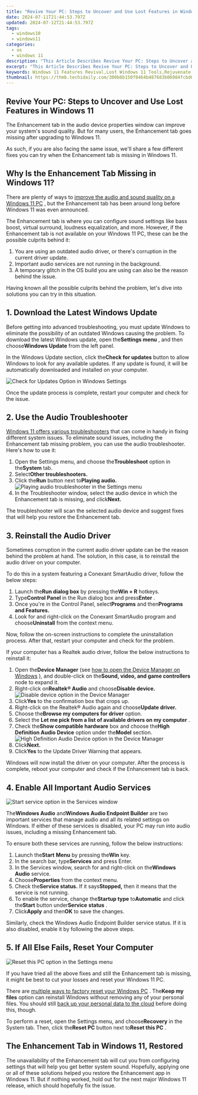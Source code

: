 ```yaml
---
title: "Revive Your PC: Steps to Uncover and Use Lost Features in Windows 11"
date: 2024-07-11T21:44:53.797Z
updated: 2024-07-12T21:44:53.797Z
tags:
  - windows10
  - windows11
categories:
  - os
  - windows 11
description: "This Article Describes Revive Your PC: Steps to Uncover and Use Lost Features in Windows 11"
excerpt: "This Article Describes Revive Your PC: Steps to Uncover and Use Lost Features in Windows 11"
keywords: Windows 11 Features Revival,Lost Windows 11 Tools,Rejuvenate PC Windows,Uncover Windows XP Insights,Restore Deleted Windows Patches,Enhance Win11 Capabilities,Reclaim Hidden Windows Features
thumbnail: https://thmb.techidaily.com/300b8b150f8464b487683b06984fcbd6662b4fb116965638afb915b9861f6dbd.jpg
---
```


## Revive Your PC: Steps to Uncover and Use Lost Features in Windows 11

 The Enhancement tab in the audio device properties window can improve your system's sound quality. But for many users, the Enhancement tab goes missing after upgrading to Windows 11.

 As such, if you are also facing the same issue, we'll share a few different fixes you can try when the Enhancement tab is missing in Windows 11.

## Why Is the Enhancement Tab Missing in Windows 11?

 There are plenty of ways to [improve the audio and sound quality on a Windows 11 PC](https://www.makeuseof.com/windows-11-improve-audio-quality/) , but the Enhancement tab has been around long before Windows 11 was even announced.

 The Enhancement tab is where you can configure sound settings like bass boost, virtual surround, loudness equalization, and more. However, if the Enhancement tab is not available on your Windows 11 PC, these can be the possible culprits behind it:

1. You are using an outdated audio driver, or there's corruption in the current driver update.
2. Important audio services are not running in the background.
3. A temporary glitch in the OS build you are using can also be the reason behind the issue.

 Having known all the possible culprits behind the problem, let's dive into solutions you can try in this situation.

## 1\. Download the Latest Windows Update

 Before getting into advanced troubleshooting, you must update Windows to eliminate the possibility of an outdated Windows causing the problem. To download the latest Windows update, open the**Settings menu** , and then choose**Windows Update** from the left panel.

 In the Windows Update section, click the**Check for updates** button to allow Windows to look for any available updates. If any update is found, it will be automatically downloaded and installed on your computer.

![Check for Updates Option in Windows Settings](https://static1.makeuseofimages.com/wordpress/wp-content/uploads/2022/12/check-for-updates-option.jpg)

 Once the update process is complete, restart your computer and check for the issue.

## 2\. Use the Audio Troubleshooter

[Windows 11 offers various troubleshooters](https://www.makeuseof.com/windows-11-troubleshooters/) that can come in handy in fixing different system issues. To eliminate sound issues, including the Enhancement tab missing problem, you can use the audio troubleshooter. Here's how to use it:

1. Open the Settings menu, and choose the**Troubleshoot** option in the**System** tab.
2. Select**Other troubleshooters.**
3. Click the**Run** button next to**Playing audio.**  
![Playing audio troubleshooter in the Settings menu](https://static1.makeuseofimages.com/wordpress/wp-content/uploads/2023/01/playing-audio-troubleshooter.jpg)
4. In the Troubleshooter window, select the audio device in which the Enhancement tab is missing, and click**Next.**

 The troubleshooter will scan the selected audio device and suggest fixes that will help you restore the Enhancement tab.

## 3\. Reinstall the Audio Driver

 Sometimes corruption in the current audio driver update can be the reason behind the problem at hand. The solution, in this case, is to reinstall the audio driver on your computer.

 To do this in a system featuring a Conexant SmartAudio driver, follow the below steps:

1. Launch the**Run dialog box** by pressing the**Win + R** hotkeys.
2. Type**Control Panel** in the Run dialog box and press**Enter** .
3. Once you're in the Control Panel, select**Programs** and then**Programs and Features.**
4. Look for and right-click on the Conexant SmartAudio program and choose**Uninstall** from the context menu.

 Now, follow the on-screen instructions to complete the uninstallation process. After that, restart your computer and check for the problem.

 If your computer has a Realtek audio driver, follow the below instructions to reinstall it:

1. Open the**Device Manager** (see [how to open the Device Manager on Windows](https://www.makeuseof.com/windows-open-device-manager/) ), and double-click on the**Sound, video, and game controllers** node to expand it.
2. Right-click on**Realtek® Audio** and choose**Disable device.**  
![Disable device option in the Device Manager](https://static1.makeuseofimages.com/wordpress/wp-content/uploads/2023/01/disable-device-option.jpg)
3. Click**Yes** to the confirmation box that crops up.
4. Right-click on the Realtek® Audio again and choose**Update driver.**
5. Choose the**Browse my computers for driver** option.
6. Select the **Let me pick from a list of available drivers on my computer** .
7. Check the**Show compatible hardware** box and choose the**High Definition Audio Device** option under the**Model** section.  
![High Definition Audio Device option in the Device Manager](https://static1.makeuseofimages.com/wordpress/wp-content/uploads/2023/01/high-defination-audio-device.jpg)
8. Click**Next.**
9. Click**Yes** to the Update Driver Warning that appears.

 Windows will now install the driver on your computer. After the process is complete, reboot your computer and check if the Enhancement tab is back.

## 4\. Enable All Important Audio Services

![Start service option in the Services window](https://static1.makeuseofimages.com/wordpress/wp-content/uploads/2023/01/start-service.jpg)

 The**Windows Audio** and**Windows Audio Endpoint Builder** are two important services that manage audio and all its related settings on Windows. If either of these services is disabled, your PC may run into audio issues, including a missing Enhancement tab.

 To ensure both these services are running, follow the below instructions:

1. Launch the**Start** **Menu** by pressing the**Win** key.
2. In the search bar, type**Services** and press Enter.
3. In the Services window, search for and right-click on the**Windows Audio** service.
4. Choose**Properties** from the context menu.
5. Check the**Service status.** If it says**Stopped,** then it means that the service is not running.
6. To enable the service, change the**Startup type** to**Automatic** and click the**Start** button under**Service** **status** .
7. Click**Apply** and then**OK** to save the changes.

 Similarly, check the Windows Audio Endpoint Builder service status. If it is also disabled, enable it by following the above steps.

## 5\. If All Else Fails, Reset Your Computer

![Reset this PC option in the Settings menu](https://static1.makeuseofimages.com/wordpress/wp-content/uploads/2023/01/reset-this-pc.jpg)

 If you have tried all the above fixes and still the Enhancement tab is missing, it might be best to cut your losses and reset your Windows 11 PC.

 There are [multiple ways to factory reset your Windows PC](https://www.makeuseof.com/tag/4-ways-factory-reset-windows-computer/) . The**Keep my files** option can reinstall Windows without removing any of your personal files. You should still [back up your personal data to the cloud](https://www.makeuseof.com/tag/backup-windows-computer-cloud/) before doing this, though.

 To perform a reset, open the Settings menu, and choose**Recovery** in the System tab. Then, click the**Reset PC** button next to**Reset this PC** .

## The Enhancement Tab in Windows 11, Restored

 The unavailability of the Enhancement tab will cut you from configuring settings that will help you get better system sound. Hopefully, applying one or all of these solutions helped you restore the Enhancement app in Windows 11\. But if nothing worked, hold out for the next major Windows 11 release, which should hopefully fix the issue.


<ins class="adsbygoogle"
     style="display:block"
     data-ad-format="autorelaxed"
     data-ad-client="ca-pub-7571918770474297"
     data-ad-slot="1223367746"></ins>



<ins class="adsbygoogle"
     style="display:block"
     data-ad-client="ca-pub-7571918770474297"
     data-ad-slot="8358498916"
     data-ad-format="auto"
     data-full-width-responsive="true"></ins>




